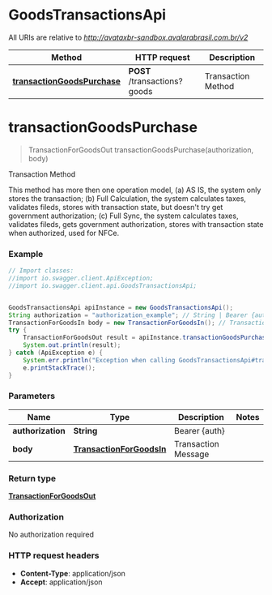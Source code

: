 # GoodsTransactionsApi

All URIs are relative to *http://avataxbr-sandbox.avalarabrasil.com.br/v2*

Method | HTTP request | Description
------------- | ------------- | -------------
[**transactionGoodsPurchase**](GoodsTransactionsApi.md#transactionGoodsPurchase) | **POST** /transactions?goods | Transaction Method


<a name="transactionGoodsPurchase"></a>
# **transactionGoodsPurchase**
> TransactionForGoodsOut transactionGoodsPurchase(authorization, body)

Transaction Method

This method has more then one operation model, (a) AS IS, the system only stores the transaction; (b) Full Calculation, the system calculates taxes, validates fileds, stores with transaction state, but doesn&#39;t try get government authorization; (c) Full Sync, the system calculates taxes, validates fileds, gets government authorization, stores with transaction state when authorized, used for NFCe. 

### Example
```java
// Import classes:
//import io.swagger.client.ApiException;
//import io.swagger.client.api.GoodsTransactionsApi;


GoodsTransactionsApi apiInstance = new GoodsTransactionsApi();
String authorization = "authorization_example"; // String | Bearer {auth}
TransactionForGoodsIn body = new TransactionForGoodsIn(); // TransactionForGoodsIn | Transaction Message
try {
    TransactionForGoodsOut result = apiInstance.transactionGoodsPurchase(authorization, body);
    System.out.println(result);
} catch (ApiException e) {
    System.err.println("Exception when calling GoodsTransactionsApi#transactionGoodsPurchase");
    e.printStackTrace();
}
```

### Parameters

Name | Type | Description  | Notes
------------- | ------------- | ------------- | -------------
 **authorization** | **String**| Bearer {auth} |
 **body** | [**TransactionForGoodsIn**](TransactionForGoodsIn.md)| Transaction Message |

### Return type

[**TransactionForGoodsOut**](TransactionForGoodsOut.md)

### Authorization

No authorization required

### HTTP request headers

 - **Content-Type**: application/json
 - **Accept**: application/json

